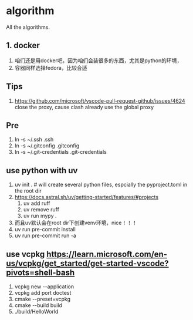 # algorithm

All the algorithms.

## 1. docker

1. 咱们还是用docker吧，因为咱们会装很多的东西，尤其是python的环境，
2. 容器同样选择fedora，比较合适

## Tips

1. <https://github.com/microsoft/vscode-pull-request-github/issues/4624> close the proxy, cause clash already use the global proxy

## Pre

1. ln -s ~/.ssh .ssh
2. ln -s ~/.gitconfig .gitconfig
3. ln -s ~/.git-credentials .git-credentials

## use python with uv

1. uv init . # will create several python files, espcially the pyproject.toml in the root dir
2. <https://docs.astral.sh/uv/getting-started/features/#projects>
   1. uv add ruff
   2. uv remove ruff
   3. uv run mypy .
3. 而且uv默认会在root dir下创建venv环境，nice！！！
4. uv run pre-commit install
5. uv run pre-commit run -a

## use vcpkg <https://learn.microsoft.com/en-us/vcpkg/get_started/get-started-vscode?pivots=shell-bash>

1. vcpkg new --application
2. vcpkg add port doctest
3. cmake --preset=vcpkg
4. cmake --build build
5. ./build/HelloWorld
